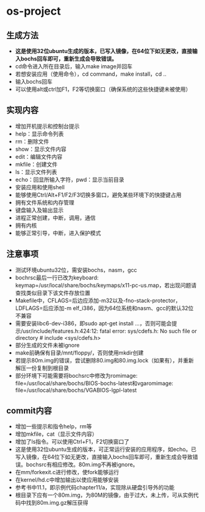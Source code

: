 # os-project  
## 生成方法  
* **这是使用32位ubuntu生成的版本，已写入镜像，在64位下如无更改，直接输入bochs回车即可，重新生成会导致错误。**  
* cd命令进入所在目录后，输入make image并回车  
* 若想安装应用（使用命令），cd command，make install，cd ..  
* 输入bochs回车  
* 可以使用alt或ctrl加F1，F2等切换窗口（确保系统的这些快捷键未被使用）  
## 实现内容  
* 增加开机提示和控制台提示  
* help：显示命令列表  
* rm：删除文件  
* show：显示文件内容  
* edit：编辑文件内容  
* mkfile：创建文件  
* ls：显示文件列表  
* echo：回显所输入字符，pwd：显示当前目录  
* 安装应用和使用shell  
* 能够使用Ctrl/Alt+F1/F2/F3切换多窗口，避免某些环境下的快捷键占用  
* 拥有文件系统和内存管理  
* 键盘输入及输出显示  
* 进程正常创建，中断，调用，通信  
* 拥有内核  
* 能够正常引导，中断，进入保护模式  
## 注意事项  
* 测试环境ubuntu32位，需安装bochs，nasm，gcc  
* bochrsc最后一行已改为keyboard: keymap=/usr/local/share/bochs/keymaps/x11-pc-us.map，若出现问题请查找类似目录下该文件存放位置  
* Makefile中，CFLAGS=后边应添加-m32以及-fno-stack-protector，LDFLAGS=后应添加-m elf_i386，因为64位系统和nasm、gcc的默认32位不兼容  
* 需要安装libc6-dev-i386，即sudo apt-get install ...，否则可能会提示/usr/include/features.h:424:12: fatal error: sys/cdefs.h: No such file or directory  #  include <sys/cdefs.h>  
* 部分生成的文件未被ignore  
* make前确保有目录/mnt/floppy/，否则使用mkdir创建  
* 若提示80m.img的错误，尝试删除80.img和80.img.lock（如果有），并重新解压一份复制到根目录  
* 部分环境下可能需要将bochsrc中修改为romimage: file=/usr/local/share/bochs/BIOS-bochs-latest和vgaromimage: file=/usr/local/share/bochs/VGABIOS-lgpl-latest  
## commit内容 
* 增加一些提示和指令help，rm等  
* 增加mkfile，cat（显示文件内容）   
* 增加了ls指令。可以使用Ctrl+F1，F2切换窗口了  
* 这是使用32位ubuntu生成的版本，可正常运行安装的应用程序，如echo。已写入镜像，在64位下如无更改，直接输入bochs回车即可，重新生成会导致错误。bochsrc有相应修改。80m.img不再被ignore。  
* 在mm/forkexit.c进行修改，使fork能够运行  
* 在kernel/hd.c中增加输出以使应用能够安装  
* 参考书中11.1，即示例代码chapter11/a，实现除从硬盘引导外的功能  
* 根目录下应有一个80m.img，为80M的镜像，由于过大，未上传，可从实例代码中找到80m.img.gz解压获得  
